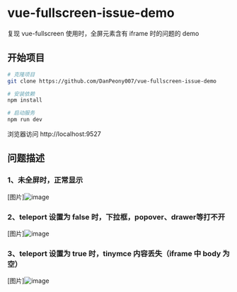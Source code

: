 # vue-fullscreen-issue-demo
复现 vue-fullscreen 使用时，全屏元素含有 iframe 时的问题的 demo

## 开始项目

```bash
# 克隆项目
git clone https://github.com/DanPeony007/vue-fullscreen-issue-demo

# 安装依赖
npm install

# 启动服务
npm run dev
```

浏览器访问 http://localhost:9527

## 问题描述

### 1、未全屏时，正常显示

[图片]![image](https://user-images.githubusercontent.com/41480235/145392277-246da675-ca44-4ba2-b934-76f208c23fa1.png)

### 2、teleport 设置为 false 时，下拉框，popover、drawer等打不开

[图片]![image](https://user-images.githubusercontent.com/41480235/145392299-ddc4c6a9-aaca-4994-b326-81579e47ea81.png)

### 3、teleport 设置为 true 时，tinymce 内容丢失（iframe 中 body 为空）

[图片]![image](https://user-images.githubusercontent.com/41480235/145392317-498333cb-47fd-4d63-8dfe-c050bbc60b6d.png)
